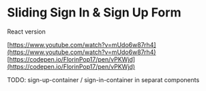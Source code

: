 # Sliding Sign In & Sign Up Form

React version

[https://www.youtube.com/watch?v=mUdo6w87rh4](https://www.youtube.com/watch?v=mUdo6w87rh4)<br/>
[https://codepen.io/FlorinPop17/pen/vPKWjd](https://codepen.io/FlorinPop17/pen/vPKWjd)

TODO:
sign-up-container / sign-in-container in separat components
